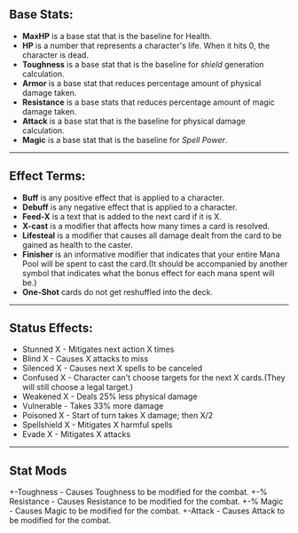 ## Base Stats:

- **MaxHP** is a base stat that is the baseline for Health.
- **HP** is a number that represents a character's life. When it hits 0, the character is dead.
- **Toughness** is a base stat that is the baseline for *shield* generation calculation.
- **Armor** is a base stat that reduces percentage amount of physical damage taken.
- **Resistance** is a base stats that reduces percentage amount of magic damage taken.
- **Attack** is a base stat that is the baseline for physical damage calculation.
- **Magic** is a base stat that is the baseline for *Spell Power*.

----

## Effect Terms:

- **Buff** is any positive effect that is applied to a character.
- **Debuff** is any negative effect that is applied to a character.
- **Feed-X** is a text that is added to the next card if it is X.
- **X-cast** is a modifier that affects how many times a card is resolved.
- **Lifesteal** is a modifier that causes all damage dealt from the card to be gained as health to the caster.
- **Finisher** is an informative modifier that indicates that your entire Mana Pool will be spent to cast the card.(It should be accompanied by another symbol that indicates what the bonus effect for each mana spent will be.)
- **One-Shot** cards do not get reshuffled into the deck.

----

## Status Effects:

- Stunned X - Mitigates next action X times
- Blind X - Causes X attacks to miss
- Silenced X - Causes next X spells to be canceled
- Confused X - Character can't choose targets for the next X cards.(They will still choose a legal target.)
- Weakened X - Deals 25% less physical damage
- Vulnerable - Takes 33% more damage
- Poisoned X - Start of turn takes X damage; then X/2
- Spellshield X - Mitigates X harmful spells
- Evade X - Mitigates X attacks

----

## Stat Mods

+-Toughness - Causes Toughness to be modified for the combat. 
+-% Resistance - Causes Resistance to be modified for the combat. 
+-% Magic - Causes Magic to be modified for the combat. 
+-Attack - Causes Attack to be modified for the combat. 

